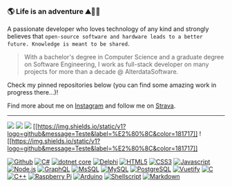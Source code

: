 ### :earth_americas: Life is an adventure :mountain::biking_man:

A passionate developer who loves technology of any kind and strongly believes that `open-source software and hardware leads to a better future. Knowledge is meant to be shared`.

> With a bachelor's degree in Computer Science and a graduate degree on Software Engineering, I work as full-stack developer on many projects for more than a decade @ AlterdataSoftware.

Check my pinned repositories below (you can find some amazing work in progress there...)!

Find more about me on [Instagram](https://www.instagram.com/juliannojungle/) and follow me on [Strava](https://www.strava.com/athletes/julianno).

---
<a><img src="https://img.shields.io/static/v1?logo=github&message=Teste&label=%E2%80%8C&color=181717"></a>
<a href=""><img src="https://img.shields.io/static/v1?logo=github&message=Teste&label=%E2%80%8C&color=181717"></a>
<a href="#"><img src="https://img.shields.io/static/v1?logo=github&message=Teste&label=%E2%80%8C&color=181717"></a>
[[https://img.shields.io/static/v1?logo=github&message=Teste&label=%E2%80%8C&color=181717]]
![[https://img.shields.io/static/v1?logo=github&message=Teste&label=%E2%80%8C&color=181717]]

[![Github](https://img.shields.io/static/v1?logo=github&message=Github&label=%E2%80%8C&color=181717)](#)
[![C#](https://img.shields.io/static/v1?logo=csharp&message=C%23&label=%E2%80%8C&color=purple)](#)
[![dotnet core](https://img.shields.io/static/v1?logo=visualstudiocode&message=dotnet%20core&label=%E2%80%8C&color=blue)](#)
[![Delphi](https://img.shields.io/static/v1?logo=delphi&message=Delphi&label=%E2%80%8C&color=EE1F35)](#)
[![HTML5](https://img.shields.io/static/v1?logo=html5&message=HTML5&label=%E2%80%8C&color=orange&logoColor=orange)](#)
[![CSS3](https://img.shields.io/static/v1?logo=css3&message=CSS3&label=%E2%80%8C&color=1572B6)](#)
[![Javascript](https://img.shields.io/static/v1?logo=javascript&message=Javascript&label=%E2%80%8C&color=ffff00&logoColor=ffff00)](#)
[![Node.js](https://img.shields.io/static/v1?logo=nodedotjs&message=Node.js&label=%E2%80%8C&color=brightgreen&logoColor=brightgreen)](#)
[![GraphQL](https://img.shields.io/static/v1?logo=graphql&message=GraphQL&label=%E2%80%8C&color=E10098)](#)
[![MsSQL](https://img.shields.io/static/v1?logo=microsoftsqlserver&message=MsSQL&label=%E2%80%8C&color=CC2927&logoColor=ffffff)](#)
[![MySQL](https://img.shields.io/static/v1?logo=mysql&message=MySQL&label=%E2%80%8C&color=4479A1&logoColor=ffffff)](#)
[![PostgreSQL](https://img.shields.io/static/v1?logo=postgresql&message=PostgreSQL&label=%E2%80%8C&color=4169E1&logoColor=ffffff)](#)
[![Vuetify](https://img.shields.io/static/v1?logo=vuetify&message=Vuetify&label=%E2%80%8C&color=65C2F7&logoColor=ffffff)](#)
[![C](https://img.shields.io/static/v1?logo=c&message=C&label=%E2%80%8C&color=A8B9CC)](#)
[![C++](https://img.shields.io/static/v1?logo=cplusplus&message=C%2b%2b&label=%E2%80%8C&color=lightgray)](#)
[![Raspberry Pi](https://img.shields.io/static/v1?logo=raspberrypi&message=Raspberry%20Pi&label=%E2%80%8C&color=FC054F&logoColor=ffffff)](#)
[![Arduino](https://img.shields.io/static/v1?logo=arduino&message=Arduino&label=%E2%80%8C&color=00979D&logoColor=ffffff)](#)
[![Shellscript](https://img.shields.io/static/v1?logo=gnubash&message=Shellscript&label=%E2%80%8C&color=ebeae8&logoColor=ffffff)](#)
[![Markdown](https://img.shields.io/static/v1?logo=markdown&message=Markdown&label=%E2%80%8C&color=000000)](#)

<!--
**juliannojungle/juliannojungle** is a ✨ _special_ ✨ repository because its `README.md` (this file) appears on your GitHub profile.

Here are some ideas to get you started:

- 🔭 I’m currently working on ...
- 🌱 I’m currently learning ...
- 👯 I’m looking to collaborate on ...
- 🤔 I’m looking for help with ...
- 💬 Ask me about ...
- 📫 How to reach me: ...
- 😄 Pronouns: ...
- ⚡ Fun fact: ...
-->
